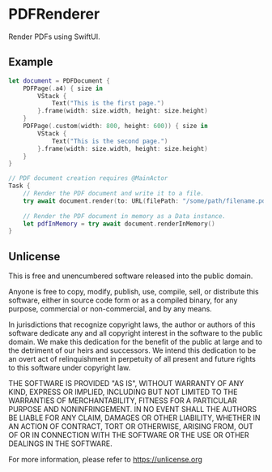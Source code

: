# PDFRenderer

Render PDFs using SwiftUI.

## Example

```swift
let document = PDFDocument {
    PDFPage(.a4) { size in
        VStack {
            Text("This is the first page.")
        }.frame(width: size.width, height: size.height)
    }
    PDFPage(.custom(width: 800, height: 600)) { size in
        VStack {
            Text("This is the second page.")
        }.frame(width: size.width, height: size.height)
    }
}

// PDF document creation requires @MainActor
Task {
    // Render the PDF document and write it to a file.
    try await document.render(to: URL(filePath: "/some/path/filename.pdf"))
    
    // Render the PDF document in memory as a Data instance.
    let pdfInMemory = try await document.renderInMemory()
}
```

## Unlicense

This is free and unencumbered software released into the public domain.

Anyone is free to copy, modify, publish, use, compile, sell, or distribute this software, either in source code form or as a compiled binary, for any purpose, commercial or non-commercial, and by any means.

In jurisdictions that recognize copyright laws, the author or authors of this software dedicate any and all copyright interest in the software to the public domain. We make this dedication for the benefit of the public at large and to the detriment of our heirs and successors. We intend this dedication to be an overt act of relinquishment in perpetuity of all present and future rights to this software under copyright law.

THE SOFTWARE IS PROVIDED "AS IS", WITHOUT WARRANTY OF ANY KIND, EXPRESS OR IMPLIED, INCLUDING BUT NOT LIMITED TO THE WARRANTIES OF MERCHANTABILITY, FITNESS FOR A PARTICULAR PURPOSE AND NONINFRINGEMENT. IN NO EVENT SHALL THE AUTHORS BE LIABLE FOR ANY CLAIM, DAMAGES OR OTHER LIABILITY, WHETHER IN AN ACTION OF CONTRACT, TORT OR OTHERWISE, ARISING FROM, OUT OF OR IN CONNECTION WITH THE SOFTWARE OR THE USE OR OTHER DEALINGS IN THE SOFTWARE.

For more information, please refer to <https://unlicense.org>
